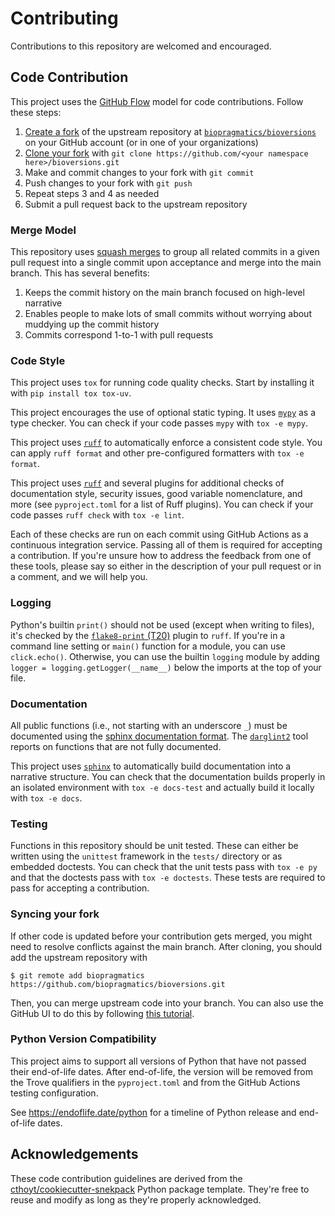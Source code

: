 # Contributing

Contributions to this repository are welcomed and encouraged.

## Code Contribution

This project uses the [GitHub Flow](https://guides.github.com/introduction/flow)
model for code contributions. Follow these steps:

1. [Create a fork](https://help.github.com/articles/fork-a-repo) of the upstream
   repository at
   [`biopragmatics/bioversions`](https://github.com/biopragmatics/bioversions)
   on your GitHub account (or in one of your organizations)
2. [Clone your fork](https://docs.github.com/en/repositories/creating-and-managing-repositories/cloning-a-repository)
   with `git clone https://github.com/<your namespace here>/bioversions.git`
3. Make and commit changes to your fork with `git commit`
4. Push changes to your fork with `git push`
5. Repeat steps 3 and 4 as needed
6. Submit a pull request back to the upstream repository

### Merge Model

This repository uses
[squash merges](https://docs.github.com/en/github/collaborating-with-pull-requests/incorporating-changes-from-a-pull-request/about-pull-request-merges#squash-and-merge-your-pull-request-commits)
to group all related commits in a given pull request into a single commit upon
acceptance and merge into the main branch. This has several benefits:

1. Keeps the commit history on the main branch focused on high-level narrative
2. Enables people to make lots of small commits without worrying about muddying
   up the commit history
3. Commits correspond 1-to-1 with pull requests

### Code Style

This project uses `tox` for running code quality checks. Start by installing it
with `pip install tox tox-uv`.

This project encourages the use of optional static typing. It uses
[`mypy`](http://mypy-lang.org/) as a type checker. You can check if your code
passes `mypy` with `tox -e mypy`.

This project uses [`ruff`](https://docs.astral.sh/ruff/) to automatically
enforce a consistent code style. You can apply `ruff format` and other
pre-configured formatters with `tox -e format`.

This project uses [`ruff`](https://docs.astral.sh/ruff/) and several plugins for
additional checks of documentation style, security issues, good variable
nomenclature, and more (see `pyproject.toml` for a list of Ruff plugins). You
can check if your code passes `ruff check` with `tox -e lint`.

Each of these checks are run on each commit using GitHub Actions as a continuous
integration service. Passing all of them is required for accepting a
contribution. If you're unsure how to address the feedback from one of these
tools, please say so either in the description of your pull request or in a
comment, and we will help you.

### Logging

Python's builtin `print()` should not be used (except when writing to files),
it's checked by the
[`flake8-print` (T20)](https://docs.astral.sh/ruff/rules/#flake8-print-t20)
plugin to `ruff`. If you're in a command line setting or `main()` function for a
module, you can use `click.echo()`. Otherwise, you can use the builtin `logging`
module by adding `logger = logging.getLogger(__name__)` below the imports at the
top of your file.

### Documentation

All public functions (i.e., not starting with an underscore `_`) must be
documented using the
[sphinx documentation format](https://sphinx-rtd-tutorial.readthedocs.io/en/latest/docstrings.html#the-sphinx-docstring-format).
The [`darglint2`](https://github.com/akaihola/darglint2) tool reports on
functions that are not fully documented.

This project uses [`sphinx`](https://www.sphinx-doc.org) to automatically build
documentation into a narrative structure. You can check that the documentation
builds properly in an isolated environment with `tox -e docs-test` and actually
build it locally with `tox -e docs`.

### Testing

Functions in this repository should be unit tested. These can either be written
using the `unittest` framework in the `tests/` directory or as embedded
doctests. You can check that the unit tests pass with `tox -e py` and that the
doctests pass with `tox -e doctests`. These tests are required to pass for
accepting a contribution.

### Syncing your fork

If other code is updated before your contribution gets merged, you might need to
resolve conflicts against the main branch. After cloning, you should add the
upstream repository with

```shell
$ git remote add biopragmatics https://github.com/biopragmatics/bioversions.git
```

Then, you can merge upstream code into your branch. You can also use the GitHub
UI to do this by following
[this tutorial](https://docs.github.com/en/github/collaborating-with-pull-requests/working-with-forks/syncing-a-fork).

### Python Version Compatibility

This project aims to support all versions of Python that have not passed their
end-of-life dates. After end-of-life, the version will be removed from the Trove
qualifiers in the `pyproject.toml` and from the GitHub Actions testing
configuration.

See https://endoflife.date/python for a timeline of Python release and
end-of-life dates.

## Acknowledgements

These code contribution guidelines are derived from the
[cthoyt/cookiecutter-snekpack](https://github.com/cthoyt/cookiecutter-snekpack)
Python package template. They're free to reuse and modify as long as they're
properly acknowledged.
